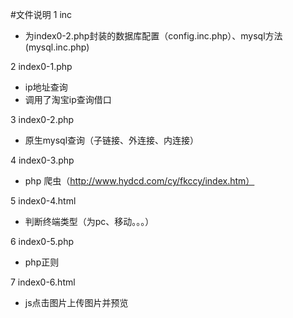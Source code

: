 #文件说明
1 inc
* 为index0-2.php封装的数据库配置（config.inc.php）、mysql方法(mysql.inc.php)

2 index0-1.php
* ip地址查询
* 调用了淘宝ip查询借口

3 index0-2.php
* 原生mysql查询（子链接、外连接、内连接）

4 index0-3.php
* php 爬虫（http://www.hydcd.com/cy/fkccy/index.htm）

5 index0-4.html
* 判断终端类型（为pc、移动。。。）

6 index0-5.php
* php正则

7 index0-6.html
* js点击图片上传图片并预览

